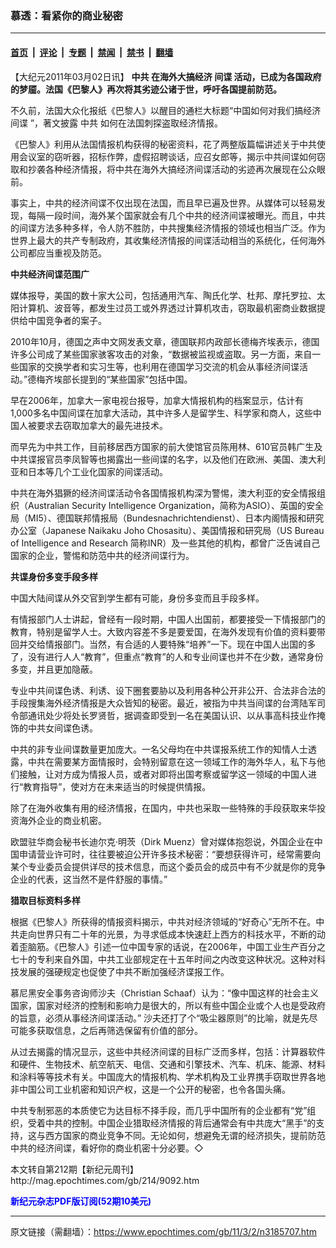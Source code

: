 ### 慕透：看紧你的商业秘密

---

#### [首页](../../../..?n3185707) &nbsp;|&nbsp; [评论](../../../../../epoch-comment?n3185707) &nbsp;|&nbsp; [专题](../../../../../epoch-special?n3185707) &nbsp;|&nbsp; [禁闻](../../../../../epoch-news?n3185707) &nbsp;|&nbsp; [禁书](../../../../../books?n3185707) &nbsp;|&nbsp; [翻墙](https://github.com/gfw-breaker/nogfw/blob/master/README.md?n3185707)


<div class="post_content" id="artbody" itemprop="articleBody">
 <!-- article content begin -->
 <p>
  【大纪元2011年03月02日讯】
  <b>
   <ok href="https://www.epochtimes.com/gb/tag/%E4%B8%AD%E5%85%B1.html">
    中共
   </ok>
   在海外大搞经济
   <ok href="https://www.epochtimes.com/gb/tag/%E9%97%B4%E8%B0%8D.html">
    间谍
   </ok>
   活动，已成为各国政府的梦靥。法国《巴黎人》再次将其劣迹公诸于世，呼吁各国提前防范。
  </b>
 </p>
 <p>
  不久前，法国大众化报纸《巴黎人》以醒目的通栏大标题“中国如何对我们搞经济
  <ok href="https://www.epochtimes.com/gb/tag/%E9%97%B4%E8%B0%8D.html">
   间谍
  </ok>
  ”，著文披露
  <ok href="https://www.epochtimes.com/gb/tag/%E4%B8%AD%E5%85%B1.html">
   中共
  </ok>
  如何在法国刺探盗取经济情报。
 </p>
 <p>
  《巴黎人》利用从法国情报机构获得的秘密资料，花了两整版篇幅讲述关于中共使用会议室的窃听器，招标作弊，虚假招聘谈话，应召女郎等，揭示中共间谍如何窃取和抄袭各种经济情报，将中共在海外大搞经济间谍活动的劣迹再次展现在公众眼前。
 </p>
 <p>
  事实上，中共的经济间谍不仅出现在法国，而且早已遍及世界。从媒体可以轻易发现，每隔一段时间，海外某个国家就会有几个中共的经济间谍被曝光。而且，中共的间谍方法多种多样，令人防不胜防，中共搜集经济情报的领域也相当广泛。作为世界上最大的共产专制政府，其收集经济情报的间谍活动相当的系统化，任何海外公司都应当重视及防范。
 </p>
 <p>
  <b>
   中共经济间谍范围广
  </b>
 </p>
 <p>
  媒体报导，美国的数十家大公司，包括通用汽车、陶氏化学、杜邦、摩托罗拉、太阳计算机、波音等，都发生过员工或外界透过计算机攻击，窃取最机密商业数据提供给中国竞争者的案子。
 </p>
 <p>
  2010年10月，德国之声中文网发表文章，德国联邦内政部长德梅齐埃表示，德国许多公司成了某些国家骇客攻击的对象，“数据被监视或盗取。另一方面，来自一些国家的交换学者和实习生等，也利用在德国学习交流的机会从事经济间谍活动。”德梅齐埃部长提到的“某些国家”包括中国。
 </p>
 <p>
  早在2006年，加拿大一家电视台报导，加拿大情报机构的档案显示，估计有1,000多名中国间谍在加拿大活动，其中许多人是留学生、科学家和商人，这些中国人被要求去窃取加拿大的最先进技术。
 </p>
 <p>
  而早先为中共工作，目前移居西方国家的前大使馆官员陈用林、610官员韩广生及中共谍报官员李凤智等也揭露出一些间谍的名字，以及他们在欧洲、美国、澳大利亚和日本等几个工业化国家的间谍活动。
 </p>
 <p>
  中共在海外猖獗的经济间谍活动令各国情报机构深为警惕，澳大利亚的安全情报组织（Australian Security Intelligence Organization，简称为ASIO）、英国的安全局（MI5）、德国联邦情报局（Bundesnachrichtendienst）、日本内阁情报和研究办公室（Japanese Naikaku Joho Chosasitu）、美国情报和研究局（US Bureau of Intelligence and Research 简称INR）及一些其他的机构，都曾广泛告诫自己国家的企业，警惕和防范中共的经济间谍行为。
 </p>
 <p>
  <b>
   共谍身份多变手段多样
  </b>
 </p>
 <p>
  中国大陆间谍从外交官到学生都有可能，身份多变而且手段多样。
 </p>
 <p>
  有情报部门人士讲起，曾经有一段时期，中国人出国前，都要接受一下情报部门的教育，特别是留学人士。大致内容差不多是要爱国，在海外发现有价值的资料要带回并交给情报部门。当然，有合适的人要特殊“培养”一下。现在中国人出国的多了，没有进行人人“教育”，但重点“教育”的人和专业间谍也并不在少数，通常身份多变，并且更加隐蔽。
 </p>
 <p>
  专业中共间谍色诱、利诱、设下圈套要胁以及利用各种公开非公开、合法非合法的手段搜集海外经济情报是大众皆知的秘密。最近，被指为中共当间谍的台湾陆军司令部通讯处少将处长罗贤哲，据调查即受到一名在美国认识、以从事高科技业作掩饰的中共女间谍色诱。
 </p>
 <p>
  中共的非专业间谍数量更加庞大。一名父母均在中共谍报系统工作的知情人士透露，中共在需要某方面情报时，会特别留意在这一领域工作的海外华人，私下与他们接触，让对方成为情报人员，或者对即将出国考察或留学这一领域的中国人进行“教育指导”，使对方在未来适当的时候提供情报。
 </p>
 <p>
  除了在海外收集有用的经济情报，在国内，中共也采取一些特殊的手段获取来华投资海外企业的商业机密。
 </p>
 <p>
  欧盟驻华商会秘书长迪尔克‧明茨（Dirk Muenz）曾对媒体抱怨说，外国企业在中国申请营业许可时，往往要被迫公开许多技术秘密：“要想获得许可，经常需要向某个专业委员会提供详尽的技术信息，而这个委员会的成员中有不少就是你的竞争企业的代表，这当然不是件舒服的事情。”
 </p>
 <p>
  <b>
   猎取目标资料多样
  </b>
 </p>
 <p>
  根据《巴黎人》所获得的情报资料揭示，中共对经济领域的“好奇心”无所不在。中共走向世界只有二十年的光景，为寻求低成本快速赶上西方的科技水平，不断的动着歪脑筋。《巴黎人》引述一位中国专家的话说，在2006年，中国工业生产百分之七十的专利来自外国，中共工业部规定在十五年时间之内改变这种状况。这种对科技发展的强硬规定也促使了中共不断加强经济谍报工作。
 </p>
 <p>
  慕尼黑安全事务咨询师沙夫（Christian Schaaf）认为：“像中国这样的社会主义国家，国家对经济的控制和影响力是很大的，所以有些中国企业或个人也是受政府的旨意，必须从事经济间谍活动。” 沙夫还打了个“吸尘器原则”的比喻，就是先尽可能多获取信息，之后再筛选保留有价值的部分。
 </p>
 <p>
  从过去揭露的情况显示，这些中共经济间谍的目标广泛而多样，包括：计算器软件和硬件、生物技术、航空航天、电信、交通和引擎技术、汽车、机床、能源、材料和涂料等等技术有关。中国庞大的情报机构、学术机构及工业界携手窃取世界各地非中国公司工业机密和知识产权，这是一个公开的秘密，也令各国头痛。
 </p>
 <p>
  中共专制邪恶的本质使它为达目标不择手段，而几乎中国所有的企业都有“党”组织，受着中共的控制。中国企业猎取经济情报的背后通常会有中共庞大“黑手”的支持，这与西方国家的商业竞争不同。无论如何，想避免无谓的经济损失，提前防范中共的经济间谍，看好你的商业机密十分必要。◇
 </p>
 <p>
  本文转自第212期【新纪元周刊】
  <br/>
  <ok href=" http://mag.epochtimes.com/gb/214/9092.htm " target="_blank">
   http://mag.epochtimes.com/gb/214/9092.htm
  </ok>
 </p>
 <p>
  <ok href="http://mag.epochtimes.com/pdfmag/home.html">
   <font color="blue">
    <b>
     新纪元杂志PDF版订阅(52期10美元)
    </b>
   </font>
  </ok>
 </p>
 <!-- article content end -->
 <div id="below_article_ad">
 </div>
</div>


---

原文链接（需翻墙）：https://www.epochtimes.com/gb/11/3/2/n3185707.htm